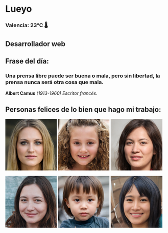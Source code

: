 # Lueyo
### Valencia:  23°C 🌡️
## Desarrollador web
## Frase del día:
<!-- START QUOTE -->
### Una prensa libre puede ser buena o mala, pero sin libertad, la prensa nunca será otra cosa que mala.
**Albert Camus** *(1913-1960) Escritor francés.*
<!-- END QUOTE -->






## Personas felices de lo bien que hago mi trabajo:

<p float="left">
  <img src="src/image_0.png" width="32%" />
  <img src="src/image_1.png" width="32%" /> 
  <img src="src/image_2.png" width="32%" />
</p>
<p float="left">
  <img src="src/image_3.png" width="32%" />
  <img src="src/image_4.png" width="32%" /> 
  <img src="src/image_5.png" width="32%" />
</p>
